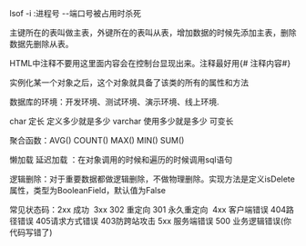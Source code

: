 lsof -i :进程号  --端口号被占用时杀死

主键所在的表叫做主表，外键所在的表叫从表，增加数据的时候先添加主表，删除数据先删除从表。

HTML中注释不要用<!-- 内容   -->这里面内容会在控制台显现出来。注释最好用{#         注释内容#}

实例化某一个对象之后，这个对象就具备了该类的所有的属性和方法

数据库的环境：开发环境、测试环境、演示环境、线上环境.


char 定长 定义多少就是多少
varchar 使用多少就是多少 可变长

聚合函数：AVG()  COUNT()  MAX()  MIN()  SUM()  

懒加载 延迟加载 ：在对象调用的时候和遍历的时候调用sql语句

逻辑删除：对于重要数据都做逻辑删除，不做物理删除。实现方法是定义isDelete属性，类型为BooleanField，默认值为False

常见状态码：2xx 成功
​			3xx     302 重定向  301 永久重定向
​			4xx   客户端错误  404路径错误  405请求方式错误  403防跨站攻击
			5xx   服务端错误  500 业务逻辑错误(你代码写错了)